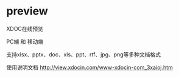 # preview

XDOC在线预览

PC端 和 移动端

支持xlsx、pptx、doc、xls、ppt、rtf、jpg、png等多种文档格式

使用说明文档 http://view.xdocin.com/www-xdocin-com_3xaioj.htm
